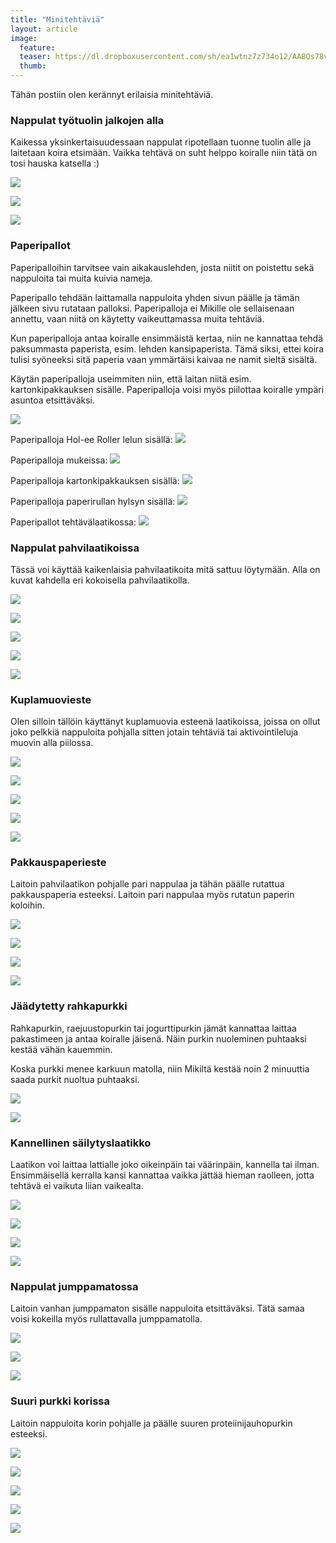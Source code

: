 ```yaml
---
title: "Minitehtäviä"
layout: article
image:
  feature:
  teaser: https://dl.dropboxusercontent.com/sh/ea1wtnz7z734o12/AABQs78v0sZ22acs_lfLRTL3a/aktivointi/minitehtavia/DSC51202-245px.jpg
  thumb:
---
```


Tähän postiin olen kerännyt erilaisia minitehtäviä.

### Nappulat työtuolin jalkojen alla

Kaikessa yksinkertaisuudessaan nappulat ripotellaan tuonne tuolin alle ja laitetaan koira etsimään. Vaikka tehtävä on suht helppo koiralle niin tätä on tosi hauska katsella :)

[![](https://dl.dropboxusercontent.com/sh/ea1wtnz7z734o12/AABQNqUp-Ssnpzb5iMaNYOqIa/aktivointi/minitehtavia/DSC51202-800px.jpg)](https://dl.dropboxusercontent.com/sh/ea1wtnz7z734o12/AABZjOkNfRQNJrRPpK_esh1Ma/aktivointi/minitehtavia/DSC51202.jpg)

[![](https://dl.dropboxusercontent.com/sh/ea1wtnz7z734o12/AABUcz4y3uuO89ceTR00XJi_a/aktivointi/minitehtavia/DSC51246-800px.jpg)](https://dl.dropboxusercontent.com/sh/ea1wtnz7z734o12/AABflcN8odwfXrjr4kqHc2bUa/aktivointi/minitehtavia/DSC51246.jpg)

[![](https://dl.dropboxusercontent.com/sh/ea1wtnz7z734o12/AAB9MfYcQhhQn4ZMqUsD2sWIa/aktivointi/minitehtavia/DSC51211-800px.jpg)](https://dl.dropboxusercontent.com/sh/ea1wtnz7z734o12/AABsVJMDiSbolVircG1peugOa/aktivointi/minitehtavia/DSC51211.jpg)

### <a name="paperipallot">Paperipallot</a>

Paperipalloihin tarvitsee vain aikakauslehden, josta niitit on poistettu sekä nappuloita tai muita kuivia nameja.

Paperipallo tehdään laittamalla nappuloita yhden sivun päälle ja tämän jälkeen sivu rutataan palloksi. Paperipalloja ei Mikille ole sellaisenaan annettu, vaan niitä on käytetty vaikeuttamassa muita tehtäviä.

Kun paperipalloja antaa koiralle ensimmäistä kertaa, niin ne kannattaa tehdä paksummasta paperista, esim. lehden kansipaperista. Tämä siksi, ettei koira tulisi syöneeksi sitä paperia vaan ymmärtäisi kaivaa ne namit sieltä sisältä.

Käytän paperipalloja useimmiten niin, että laitan niitä esim. kartonkipakkauksen sisälle. Paperipalloja voisi myös piilottaa koiralle ympäri asuntoa etsittäväksi.

[![](https://dl.dropboxusercontent.com/sh/ea1wtnz7z734o12/AABOPIgy8DG2RY42U4E4eI0Va/aktivointi/minitehtavia/DSC52279-800px.jpg)](https://dl.dropboxusercontent.com/sh/ea1wtnz7z734o12/AACXC317JkbAPa5LxtiB7-Z8a/aktivointi/minitehtavia/DSC52279.jpg)

Paperipalloja Hol-ee Roller lelun sisällä:
[![](https://dl.dropboxusercontent.com/sh/ea1wtnz7z734o12/AAAp_XpOeQ3Av-I405B_IZ5Ta/aktivointi/jw-hol-ee-roller/DSC50501-800px.jpg)](http://minimuutti.com/aktivointi/jw-hol-ee-roller/)

Paperipalloja mukeissa:
[![](https://dl.dropboxusercontent.com/sh/ea1wtnz7z734o12/AADgOt4ObdTxHADvQnwiQddGa/aktivointi/paperipallot-mukeissa/DSC46322-800px.jpg)](http://minimuutti.com/aktivointi/paperipallot-mukeissa/)

Paperipalloja kartonkipakkauksen sisällä:
[![](https://dl.dropboxusercontent.com/sh/ea1wtnz7z734o12/AAADc92ZyHImkbnyqLW43Cl8a/aktivointi/kartonkipakkaukset/DSC38178-800px.jpg)](http://minimuutti.com/aktivointi/kartonkipakkaukset/)

Paperipalloja paperirullan hylsyn sisällä:
[![](https://dl.dropboxusercontent.com/sh/ea1wtnz7z734o12/AABi5-KQ6QRA7mNS8MFM1YBma/aktivointi/paperirullien-hylsyt/DSC52305-800px.jpg)](http://minimuutti.com/aktivointi/paperirullien-hylsyt/)

Paperipallot tehtävälaatikossa:
[![](https://dl.dropboxusercontent.com/sh/ea1wtnz7z734o12/AABn9YNcA-fV3CyahyG5jrhma/aktivointi/tehtavalaatikko-paperipalloilla/DS06203-800px.jpg)](http://minimuutti.com/aktivointi/tehtavalaatikko-paperipalloilla/)

### Nappulat pahvilaatikoissa

Tässä voi käyttää kaikenlaisia pahvilaatikoita mitä sattuu löytymään. Alla on kuvat kahdella eri kokoisella pahvilaatikolla.

[![](https://dl.dropboxusercontent.com/sh/ea1wtnz7z734o12/AAAqkXuc_mkpczQNOK1pYtH_a/aktivointi/minitehtavia/DSC49081-800px.jpg)](https://dl.dropboxusercontent.com/sh/ea1wtnz7z734o12/AABsj4FmrYfmnOQvtmhdORmga/aktivointi/minitehtavia/DSC49081.jpg)

[![](https://dl.dropboxusercontent.com/sh/ea1wtnz7z734o12/AAD15C4NVp7PebOYFk2NrfwOa/aktivointi/minitehtavia/DSC49080-800px.jpg)](https://dl.dropboxusercontent.com/sh/ea1wtnz7z734o12/AADmuMIJDgtmKzNPxfndbJu_a/aktivointi/minitehtavia/DSC49080.jpg)

[![](https://dl.dropboxusercontent.com/sh/ea1wtnz7z734o12/AAC1KWYcg4pUgotz5-HUuD4ua/aktivointi/minitehtavia/DSC47111-800px.jpg)](https://dl.dropboxusercontent.com/sh/ea1wtnz7z734o12/AADcjEiCl1Z7PwxTa4ejvPhXa/aktivointi/minitehtavia/DSC47111.jpg)

[![](https://dl.dropboxusercontent.com/sh/ea1wtnz7z734o12/AABpxgHyB7RIBe2CJXHl5SSna/aktivointi/minitehtavia/DSC47117-800px.jpg)](https://dl.dropboxusercontent.com/sh/ea1wtnz7z734o12/AABaLzn6UH-5srgxpDWzWY35a/aktivointi/minitehtavia/DSC47117.jpg)

[![](https://dl.dropboxusercontent.com/sh/ea1wtnz7z734o12/AABdCIKlXGeXfcjqxUOuAsgBa/aktivointi/minitehtavia/DSC47148-800px.jpg)](https://dl.dropboxusercontent.com/sh/ea1wtnz7z734o12/AADbfYLBhSA5EWNKhOuocw1Ma/aktivointi/minitehtavia/DSC47148.jpg)

### Kuplamuovieste

Olen silloin tällöin käyttänyt kuplamuovia esteenä laatikoissa, joissa on ollut joko pelkkiä nappuloita pohjalla sitten jotain tehtäviä tai aktivointileluja muovin alla piilossa.

[![](https://dl.dropboxusercontent.com/sh/ea1wtnz7z734o12/AAAqK_dO_YDI0H5phLZPd4bOa/aktivointi/minitehtavia/DSC49768-800px.jpg)](https://dl.dropboxusercontent.com/sh/ea1wtnz7z734o12/AAAmk6E2_xp2nu0J-ZIId05La/aktivointi/minitehtavia/DSC49768.jpg)

[![](https://dl.dropboxusercontent.com/sh/ea1wtnz7z734o12/AACWPKf4_9tE1lW4_1Yos4lza/aktivointi/minitehtavia/DSC49785-800px.jpg)](https://dl.dropboxusercontent.com/sh/ea1wtnz7z734o12/AAB1OdNJm2SR3zJEHX-XOLwRa/aktivointi/minitehtavia/DSC49785.jpg)

[![](https://dl.dropboxusercontent.com/sh/ea1wtnz7z734o12/AAB5JfVgERsTI7OXt85_8_pza/aktivointi/minitehtavia/DSC49868-800px.jpg)](https://dl.dropboxusercontent.com/sh/ea1wtnz7z734o12/AAClS7cGMKnTzYVkh-oUVQDZa/aktivointi/minitehtavia/DSC49868.jpg)

[![](https://dl.dropboxusercontent.com/sh/ea1wtnz7z734o12/AAC0HV9D6bNQg3fLh-XHTqzxa/aktivointi/minitehtavia/DSC51293-800px.jpg)](https://dl.dropboxusercontent.com/sh/ea1wtnz7z734o12/AACWiUfpwsSpfiNSF8aDzCXga/aktivointi/minitehtavia/DSC51293.jpg)

[![](https://dl.dropboxusercontent.com/sh/ea1wtnz7z734o12/AADbSlddZaU6ieZ7OnonOYjCa/aktivointi/minitehtavia/DSC51305-800px.jpg)](https://dl.dropboxusercontent.com/sh/ea1wtnz7z734o12/AABZT4M61uenzEVnun59spa9a/aktivointi/minitehtavia/DSC51305.jpg)

### Pakkauspaperieste

Laitoin pahvilaatikon pohjalle pari nappulaa ja tähän päälle rutattua pakkauspaperia esteeksi. Laitoin pari nappulaa myös rutatun paperin koloihin.

[![](https://dl.dropboxusercontent.com/sh/ea1wtnz7z734o12/AADV89HigZ6yffntMsPfBbOma/aktivointi/minitehtavia/DS00125-800px.jpg)](https://dl.dropboxusercontent.com/sh/ea1wtnz7z734o12/AADDv9b1SZnVPAca30aMOkXsa/aktivointi/minitehtavia/DS00125.jpg)

[![](https://dl.dropboxusercontent.com/sh/ea1wtnz7z734o12/AAASIDbnudbi7obuKKDgc8ola/aktivointi/minitehtavia/DS00141-800px.jpg)](https://dl.dropboxusercontent.com/sh/ea1wtnz7z734o12/AAAfdVI-sSkc8iWP8uPD3Rzpa/aktivointi/minitehtavia/DS00141.jpg)

[![](https://dl.dropboxusercontent.com/sh/ea1wtnz7z734o12/AABPdJc8xtGpvJ3K1KSzj38ja/aktivointi/minitehtavia/DS00131-800px.jpg)](https://dl.dropboxusercontent.com/sh/ea1wtnz7z734o12/AAA__CIKR6mpmaJ6OWEOLDTla/aktivointi/minitehtavia/DS00131.jpg)

[![](https://dl.dropboxusercontent.com/sh/ea1wtnz7z734o12/AAB5eSQVlYbuLFjDBAas_FVDa/aktivointi/minitehtavia/DS00142-800px.jpg)](https://dl.dropboxusercontent.com/sh/ea1wtnz7z734o12/AADFrEHrJ9c8zQqaN7p83097a/aktivointi/minitehtavia/DS00142.jpg)

### Jäädytetty rahkapurkki

Rahkapurkin, raejuustopurkin tai jogurttipurkin jämät kannattaa laittaa pakastimeen ja antaa koiralle jäisenä. Näin purkin nuoleminen puhtaaksi kestää vähän kauemmin.

Koska purkki menee karkuun matolla, niin Mikiltä kestää noin 2 minuuttia saada purkit nuoltua puhtaaksi.

[![](https://dl.dropboxusercontent.com/sh/ea1wtnz7z734o12/AABQuciPZHM6djOz35tcqSHDa/aktivointi/minitehtavia/DSC52392-800px.jpg)](https://dl.dropboxusercontent.com/sh/ea1wtnz7z734o12/AACtiC8WkbCJ3YWp8Mp8xPfxa/aktivointi/minitehtavia/DSC52392.jpg)

[![](https://dl.dropboxusercontent.com/sh/ea1wtnz7z734o12/AADFkHpMsQeP6LuvrLuIdrdRa/aktivointi/minitehtavia/DSC52357-800px.jpg)](https://dl.dropboxusercontent.com/sh/ea1wtnz7z734o12/AACcKG-PSBXsW79cFDqCjtwOa/aktivointi/minitehtavia/DSC52357.jpg)

### Kannellinen säilytyslaatikko

Laatikon voi laittaa lattialle joko oikeinpäin tai väärinpäin, kannella tai ilman. Ensimmäisellä kerralla kansi kannattaa vaikka jättää hieman raolleen, jotta tehtävä ei vaikuta liian vaikealta.

[![](https://dl.dropboxusercontent.com/sh/ea1wtnz7z734o12/AADwGrVutBd1CnkzVgOvVicWa/aktivointi/minitehtavia/DSC56160-800px.jpg)](https://dl.dropboxusercontent.com/sh/ea1wtnz7z734o12/AAD8HjHK1LkJ-fsITENngu3Ma/aktivointi/minitehtavia/DSC56160.jpg)

[![](https://dl.dropboxusercontent.com/sh/ea1wtnz7z734o12/AABFXmndDC0Y9oGjQFk7E-uBa/aktivointi/minitehtavia/DSC56154-800px.jpg)](https://dl.dropboxusercontent.com/sh/ea1wtnz7z734o12/AAANPvd1mvQZ8bD0HSTZB-DVa/aktivointi/minitehtavia/DSC56154.jpg)

[![](https://dl.dropboxusercontent.com/sh/ea1wtnz7z734o12/AAC2Tm-CYrUt8_YXR3LuP8Vga/aktivointi/minitehtavia/DSC56191%20%282%29-800px.jpg)](https://dl.dropboxusercontent.com/sh/ea1wtnz7z734o12/AAButV4bDaJGQfcL9JobYOp8a/aktivointi/minitehtavia/DSC56191%20%282%29.jpg)

[![](https://dl.dropboxusercontent.com/sh/ea1wtnz7z734o12/AABlJKIvY6x_QkAKwDKaNrZFa/aktivointi/minitehtavia/DSC56206%20%282%29-800px.jpg)](https://dl.dropboxusercontent.com/sh/ea1wtnz7z734o12/AABH1H58jzDQx-iJKTTcnLyPa/aktivointi/minitehtavia/DSC56206%20%282%29.jpg)

### Nappulat jumppamatossa

Laitoin vanhan jumppamaton sisälle nappuloita etsittäväksi. Tätä samaa voisi kokeilla myös rullattavalla jumppamatolla.

[![](https://dl.dropboxusercontent.com/sh/ea1wtnz7z734o12/AACwSkNtaAH9WdN8En2zk5WVa/aktivointi/minitehtavia/DS01099-800px.jpg)](https://dl.dropboxusercontent.com/sh/ea1wtnz7z734o12/AABTSUGn55t59GpD4w2PLwfFa/aktivointi/minitehtavia/DS01099.jpg)

[![](https://dl.dropboxusercontent.com/sh/ea1wtnz7z734o12/AAD4Q3RcbMmqAcjHOtVGfNuUa/aktivointi/minitehtavia/DS01128-800px.jpg)](https://dl.dropboxusercontent.com/sh/ea1wtnz7z734o12/AABFEBBmCAxorwmI_vaEadhba/aktivointi/minitehtavia/DS01128.jpg)

[![](https://dl.dropboxusercontent.com/sh/ea1wtnz7z734o12/AAAHOLwD9RzEO-J-F_88DlPca/aktivointi/minitehtavia/DS01155-800px.jpg)](https://dl.dropboxusercontent.com/sh/ea1wtnz7z734o12/AAB6RYVi_QaLxtlojl9alc_Ua/aktivointi/minitehtavia/DS01155.jpg)

### Suuri purkki korissa

Laitoin nappuloita korin pohjalle ja päälle suuren proteiinijauhopurkin esteeksi.

[![](https://dl.dropboxusercontent.com/sh/ea1wtnz7z734o12/AABz1mIOfKz7V8OJf9iFnLlQa/aktivointi/minitehtavia/DS15125-800px.jpg)](https://dl.dropboxusercontent.com/sh/ea1wtnz7z734o12/AAATKqIDmUW-8FWT9wkEwVPva/aktivointi/minitehtavia/DS15125.jpg)

[![](https://dl.dropboxusercontent.com/sh/ea1wtnz7z734o12/AAB4726OREDMeWTN_VPEHCiRa/aktivointi/minitehtavia/DS15178-800px.jpg)](https://dl.dropboxusercontent.com/sh/ea1wtnz7z734o12/AADjyBqZLQiXjZX0Hji-dAcza/aktivointi/minitehtavia/DS15178.jpg)

[![](https://dl.dropboxusercontent.com/sh/ea1wtnz7z734o12/AAAUjTEjJ_51tihfNdvKaTjza/aktivointi/minitehtavia/DS15214-800px.jpg)](https://dl.dropboxusercontent.com/sh/ea1wtnz7z734o12/AACLyy3tygNKMBnrD7HAd9W0a/aktivointi/minitehtavia/DS15214.jpg)

[![](https://dl.dropboxusercontent.com/sh/ea1wtnz7z734o12/AAC1lns_49_RrRy7y5Bn_7Upa/aktivointi/minitehtavia/DS15225-800px.jpg)](https://dl.dropboxusercontent.com/sh/ea1wtnz7z734o12/AAC-R5rpuaWVqTcO5pvFRKBba/aktivointi/minitehtavia/DS15225.jpg)

[![](https://dl.dropboxusercontent.com/sh/ea1wtnz7z734o12/AADj7b3lEbMFGG9-GyIu4nYSa/aktivointi/minitehtavia/DS15232-800px.jpg)](https://dl.dropboxusercontent.com/sh/ea1wtnz7z734o12/AAAT0d5fQO_fCD1P5KW4Pl2Da/aktivointi/minitehtavia/DS15232.jpg)
